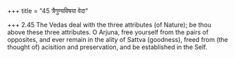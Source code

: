 +++
title = "45 त्रैगुण्यविषया वेदा"

+++
2.45 The Vedas deal with the three attributes (of Nature); be thou above
these three attributes. O Arjuna, free yourself from the pairs of
opposites, and ever remain in the ality of Sattva (goodness), freed from
(the thought of) acisition and preservation, and be established in the
Self.
